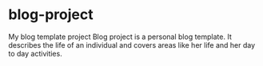 # blog-project
My blog template project 
Blog project is a personal blog template. It describes the life of an individual and covers areas like her life and her day to day activities. 
